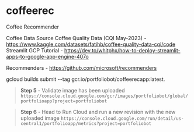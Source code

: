 # coffeerec
Coffee Recommender

Coffee Data Source
Coffee Quality Data (CQI May-2023) - https://www.kaggle.com/datasets/fatihb/coffee-quality-data-cqi/code
Streamlit GCP Tutorial - https://dev.to/whitphx/how-to-deploy-streamlit-apps-to-google-app-engine-407o

Recommenders - https://github.com/microsoft/recommenders


gcloud builds submit --tag gcr.io/portfoliobot/coffeerecapp:latest.


> **Step 5** - Validate image has been uploaded `https://console.cloud.google.com/gcr/images/portfoliobot/global/portfolioapp?project=portfoliobot`

> **Step 6** - Head to Run Cloud and run a new revision with the new uploaded image `https://console.cloud.google.com/run/detail/us-central1/portfolioapp/metrics?project=portfoliobot`
